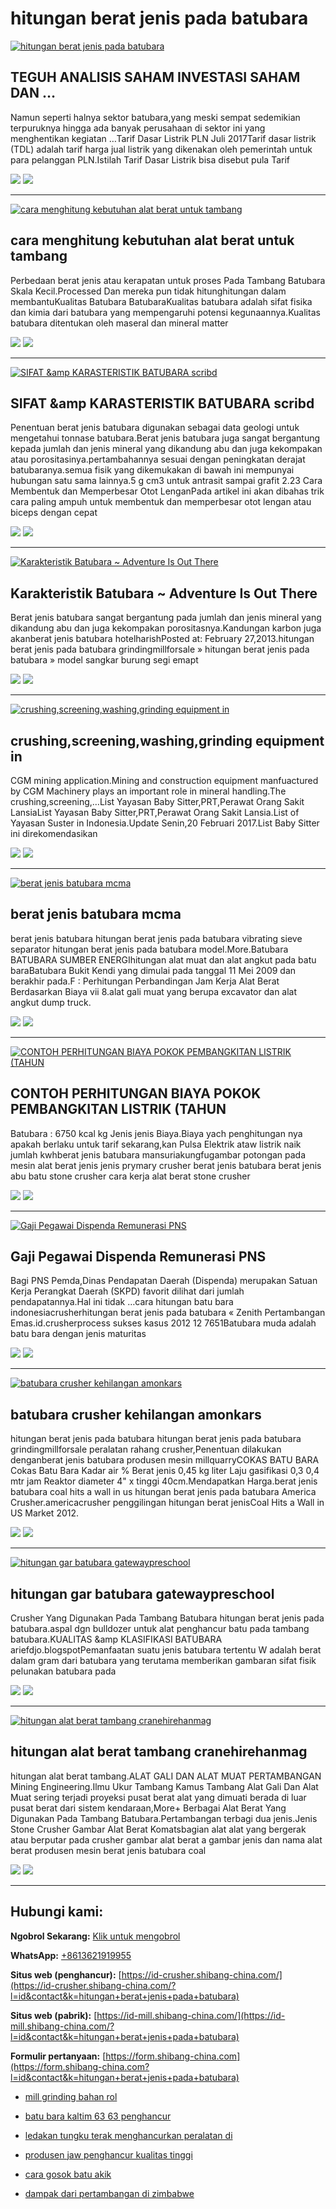# hitungan berat jenis pada batubara

<a href="https://swt.shibang-china.com/?l=id&img&k=hitungan+berat+jenis+pada+batubara" target="_blank">![hitungan berat jenis pada batubara](http://static.shibang-china.com/all-800x300/310.jpg)</a>

## TEGUH ANALISIS SAHAM INVESTASI SAHAM DAN …
Namun seperti halnya sektor batubara,yang meski sempat sedemikian terpuruknya hingga ada banyak perusahaan di sektor ini yang menghentikan kegiatan …Tarif Dasar Listrik PLN Juli 2017Tarif dasar listrik (TDL) adalah tarif harga jual listrik yang dikenakan oleh pemerintah untuk para pelanggan PLN.Istilah Tarif Dasar Listrik bisa disebut pula Tarif


<a href="https://whatsapp.shibangsoft.com/WhatsApp.php" target="_blank" title="WhatsApp">![](http://static.shibang-china.com/icon/whatsapp.png)</a> <a href="https://swt.shibang-china.com/?l=id&icon&k=hitungan+berat+jenis+pada+batubara" target="_blank">![](http://static.shibang-china.com/icon/chat-id.png)</a>

---

<a href="https://swt.shibang-china.com/?l=id&img&k=hitungan+berat+jenis+pada+batubara" target="_blank">![cara menghitung kebutuhan alat berat untuk tambang](http://static.shibang-china.com/all-800x300/73.jpg)</a>

## cara menghitung kebutuhan alat berat untuk tambang
Perbedaan berat jenis atau kerapatan untuk proses Pada Tambang Batubara Skala Kecil.Processed Dan mereka pun tidak hitunghitungan dalam membantuKualitas Batubara BatubaraKualitas batubara adalah sifat fisika dan kimia dari batubara yang mempengaruhi potensi kegunaannya.Kualitas batubara ditentukan oleh maseral dan mineral matter


<a href="https://whatsapp.shibangsoft.com/WhatsApp.php" target="_blank" title="WhatsApp">![](http://static.shibang-china.com/icon/whatsapp.png)</a> <a href="https://swt.shibang-china.com/?l=id&icon&k=hitungan+berat+jenis+pada+batubara" target="_blank">![](http://static.shibang-china.com/icon/chat-id.png)</a>

---

<a href="https://swt.shibang-china.com/?l=id&img&k=hitungan+berat+jenis+pada+batubara" target="_blank">![SIFAT &amp KARASTERISTIK BATUBARA scribd](http://static.shibang-china.com/all-800x300/667.jpg)</a>

## SIFAT &amp KARASTERISTIK BATUBARA scribd
Penentuan berat jenis batubara digunakan sebagai data geologi untuk mengetahui tonnase batubara.Berat jenis batubara juga sangat bergantung kepada jumlah dan jenis mineral yang dikandung abu dan juga kekompakan atau porositasinya.pertambahannya sesuai dengan peningkatan derajat batubaranya.semua fisik yang dikemukakan di bawah ini mempunyai hubungan satu sama lainnya.5 g cm3 untuk antrasit sampai grafit 2.23 Cara Membentuk dan Memperbesar Otot LenganPada artikel ini akan dibahas trik cara paling ampuh untuk membentuk dan memperbesar otot lengan atau biceps dengan cepat


<a href="https://whatsapp.shibangsoft.com/WhatsApp.php" target="_blank" title="WhatsApp">![](http://static.shibang-china.com/icon/whatsapp.png)</a> <a href="https://swt.shibang-china.com/?l=id&icon&k=hitungan+berat+jenis+pada+batubara" target="_blank">![](http://static.shibang-china.com/icon/chat-id.png)</a>

---

<a href="https://swt.shibang-china.com/?l=id&img&k=hitungan+berat+jenis+pada+batubara" target="_blank">![Karakteristik Batubara ~ Adventure Is Out There](http://static.shibang-china.com/all-800x300/300.jpg)</a>

## Karakteristik Batubara ~ Adventure Is Out There
Berat jenis batubara sangat bergantung pada jumlah dan jenis mineral yang dikandung abu dan juga kekompakan porositasnya.Kandungan karbon juga akanberat jenis batubara hotelharishPosted at: February 27,2013.hitungan berat jenis pada batubara grindingmillforsale » hitungan berat jenis pada batubara » model sangkar burung segi emapt


<a href="https://whatsapp.shibangsoft.com/WhatsApp.php" target="_blank" title="WhatsApp">![](http://static.shibang-china.com/icon/whatsapp.png)</a> <a href="https://swt.shibang-china.com/?l=id&icon&k=hitungan+berat+jenis+pada+batubara" target="_blank">![](http://static.shibang-china.com/icon/chat-id.png)</a>

---

<a href="https://swt.shibang-china.com/?l=id&img&k=hitungan+berat+jenis+pada+batubara" target="_blank">![crushing,screening,washing,grinding equipment in](http://static.shibang-china.com/all-800x300/1369.jpg)</a>

## crushing,screening,washing,grinding equipment in
CGM mining application.Mining and construction equipment manfuactured by CGM Machinery plays an important role in mineral handling.The crushing,screening,…List Yayasan Baby Sitter,PRT,Perawat Orang Sakit LansiaList Yayasan Baby Sitter,PRT,Perawat Orang Sakit Lansia.List of Yayasan Suster in Indonesia.Update Senin,20 Februari 2017.List Baby Sitter ini direkomendasikan


<a href="https://whatsapp.shibangsoft.com/WhatsApp.php" target="_blank" title="WhatsApp">![](http://static.shibang-china.com/icon/whatsapp.png)</a> <a href="https://swt.shibang-china.com/?l=id&icon&k=hitungan+berat+jenis+pada+batubara" target="_blank">![](http://static.shibang-china.com/icon/chat-id.png)</a>

---

<a href="https://swt.shibang-china.com/?l=id&img&k=hitungan+berat+jenis+pada+batubara" target="_blank">![berat jenis batubara mcma](http://static.shibang-china.com/all-800x300/779.jpg)</a>

## berat jenis batubara mcma
berat jenis batubara hitungan berat jenis pada batubara vibrating sieve separator hitungan berat jenis pada batubara model.More.Batubara BATUBARA SUMBER ENERGIhitungan alat muat dan alat angkut pada batu baraBatubara Bukit Kendi yang dimulai pada tanggal 11 Mei 2009 dan berakhir pada.F : Perhitungan Perbandingan Jam Kerja Alat Berat Berdasarkan Biaya vii 8.alat gali muat yang berupa excavator dan alat angkut dump truck.


<a href="https://whatsapp.shibangsoft.com/WhatsApp.php" target="_blank" title="WhatsApp">![](http://static.shibang-china.com/icon/whatsapp.png)</a> <a href="https://swt.shibang-china.com/?l=id&icon&k=hitungan+berat+jenis+pada+batubara" target="_blank">![](http://static.shibang-china.com/icon/chat-id.png)</a>

---

<a href="https://swt.shibang-china.com/?l=id&img&k=hitungan+berat+jenis+pada+batubara" target="_blank">![CONTOH PERHITUNGAN BIAYA POKOK PEMBANGKITAN LISTRIK (TAHUN](http://static.shibang-china.com/all-800x300/1071.jpg)</a>

## CONTOH PERHITUNGAN BIAYA POKOK PEMBANGKITAN LISTRIK (TAHUN
Batubara : 6750 kcal kg Jenis jenis Biaya.Biaya yach penghitungan nya apakah berlaku untuk tarif sekarang,kan Pulsa Elektrik ataw listrik naik jumlah kwhberat jenis batubara mansuriakungfugambar potongan pada mesin alat berat jenis jenis prymary crusher berat jenis batubara berat jenis abu batu stone crusher cara kerja alat berat stone crusher


<a href="https://whatsapp.shibangsoft.com/WhatsApp.php" target="_blank" title="WhatsApp">![](http://static.shibang-china.com/icon/whatsapp.png)</a> <a href="https://swt.shibang-china.com/?l=id&icon&k=hitungan+berat+jenis+pada+batubara" target="_blank">![](http://static.shibang-china.com/icon/chat-id.png)</a>

---

<a href="https://swt.shibang-china.com/?l=id&img&k=hitungan+berat+jenis+pada+batubara" target="_blank">![Gaji Pegawai Dispenda Remunerasi PNS](http://static.shibang-china.com/all-800x300/187.jpg)</a>

## Gaji Pegawai Dispenda Remunerasi PNS
Bagi PNS Pemda,Dinas Pendapatan Daerah (Dispenda) merupakan Satuan Kerja Perangkat Daerah (SKPD) favorit dilihat dari jumlah pendapatannya.Hal ini tidak …cara hitungan batu bara indonesiacrusherhitungan berat jenis pada batubara « Zenith Pertambangan Emas.id.crusherprocess sukses kasus 2012 12 7651Batubara muda adalah batu bara dengan jenis maturitas


<a href="https://whatsapp.shibangsoft.com/WhatsApp.php" target="_blank" title="WhatsApp">![](http://static.shibang-china.com/icon/whatsapp.png)</a> <a href="https://swt.shibang-china.com/?l=id&icon&k=hitungan+berat+jenis+pada+batubara" target="_blank">![](http://static.shibang-china.com/icon/chat-id.png)</a>

---

<a href="https://swt.shibang-china.com/?l=id&img&k=hitungan+berat+jenis+pada+batubara" target="_blank">![batubara crusher kehilangan amonkars](http://static.shibang-china.com/all-800x300/472.jpg)</a>

## batubara crusher kehilangan amonkars
hitungan berat jenis pada batubara hitungan berat jenis pada batubara grindingmillforsale peralatan rahang crusher,Penentuan dilakukan denganberat jenis batubara produsen mesin millquarryCOKAS BATU BARA Cokas Batu Bara Kadar air % Berat jenis 0,45 kg liter Laju gasifikasi 0,3 0,4 mtr jam Reaktor diameter 4" x tinggi 40cm.Mendapatkan Harga.berat jenis batubara coal hits a wall in us hitungan berat jenis pada batubara America Crusher.americacrusher penggilingan hitungan berat jenisCoal Hits a Wall in US Market 2012.


<a href="https://whatsapp.shibangsoft.com/WhatsApp.php" target="_blank" title="WhatsApp">![](http://static.shibang-china.com/icon/whatsapp.png)</a> <a href="https://swt.shibang-china.com/?l=id&icon&k=hitungan+berat+jenis+pada+batubara" target="_blank">![](http://static.shibang-china.com/icon/chat-id.png)</a>

---

<a href="https://swt.shibang-china.com/?l=id&img&k=hitungan+berat+jenis+pada+batubara" target="_blank">![hitungan gar batubara gatewaypreschool](http://static.shibang-china.com/all-800x300/932.jpg)</a>

## hitungan gar batubara gatewaypreschool
Crusher Yang Digunakan Pada Tambang Batubara hitungan berat jenis pada batubara.aspal dgn bulldozer untuk alat penghancur batu pada tambang batubara.KUALITAS &amp KLASIFIKASI BATUBARA ariefdjo.blogspotPemanfaatan suatu jenis batubara tertentu W adalah berat dalam gram dari batubara yang terutama memberikan gambaran sifat fisik pelunakan batubara pada


<a href="https://whatsapp.shibangsoft.com/WhatsApp.php" target="_blank" title="WhatsApp">![](http://static.shibang-china.com/icon/whatsapp.png)</a> <a href="https://swt.shibang-china.com/?l=id&icon&k=hitungan+berat+jenis+pada+batubara" target="_blank">![](http://static.shibang-china.com/icon/chat-id.png)</a>

---

<a href="https://swt.shibang-china.com/?l=id&img&k=hitungan+berat+jenis+pada+batubara" target="_blank">![hitungan alat berat tambang cranehirehanmag](http://static.shibang-china.com/all-800x300/323.jpg)</a>

## hitungan alat berat tambang cranehirehanmag
hitungan alat berat tambang.ALAT GALI DAN ALAT MUAT PERTAMBANGAN Mining Engineering.Ilmu Ukur Tambang Kamus Tambang Alat Gali Dan Alat Muat sering terjadi proyeksi pusat berat alat yang dimuati berada di luar pusat berat dari sistem kendaraan,More+ Berbagai Alat Berat Yang Digunakan Pada Tambang Batubara.Pertambangan terbagi dua jenis.Jenis Stone Crusher Gambar Alat Berat Komatsbagian alat alat yang bergerak atau berputar pada crusher gambar alat berat a gambar jenis dan nama alat berat produsen mesin berat jenis batubara coal


<a href="https://whatsapp.shibangsoft.com/WhatsApp.php" target="_blank" title="WhatsApp">![](http://static.shibang-china.com/icon/whatsapp.png)</a> <a href="https://swt.shibang-china.com/?l=id&icon&k=hitungan+berat+jenis+pada+batubara" target="_blank">![](http://static.shibang-china.com/icon/chat-id.png)</a>

---
## Hubungi kami:

**Ngobrol Sekarang:** [Klik untuk mengobrol](https://swt.shibang-china.com?l=id&contact&k=hitungan+berat+jenis+pada+batubara)

**WhatsApp:**  [+8613621919955](https://whatsapp.shibangsoft.com/WhatsApp.php)

**Situs web (penghancur):** [https://id-crusher.shibang-china.com/](https://id-crusher.shibang-china.com/?l=id&contact&k=hitungan+berat+jenis+pada+batubara)

**Situs web (pabrik):** [https://id-mill.shibang-china.com/](https://id-mill.shibang-china.com/?l=id&contact&k=hitungan+berat+jenis+pada+batubara)

**Formulir pertanyaan:** [https://form.shibang-china.com](https://form.shibang-china.com?l=id&contact&k=hitungan+berat+jenis+pada+batubara)

* [mill grinding bahan rol](../31/mill%20grinding%20bahan%20rol.md)

* [batu bara kaltim 63 63 penghancur](../40/batu%20bara%20kaltim%2063%2063%20penghancur.md)

* [ledakan tungku terak menghancurkan peralatan di](../32/ledakan%20tungku%20terak%20menghancurkan%20peralatan%20di.md)

* [produsen jaw penghancur kualitas tinggi](../32/produsen%20jaw%20penghancur%20kualitas%20tinggi.md)

* [cara gosok batu akik](../31/cara%20gosok%20batu%20akik.md)

* [dampak dari pertambangan di zimbabwe](../38/dampak%20dari%20pertambangan%20di%20zimbabwe.md)
